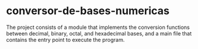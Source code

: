 # conversor-de-bases-numericas
The project consists of a module that implements the conversion functions between decimal, binary, octal, and hexadecimal bases, and a main file that contains the entry point to execute the program.
